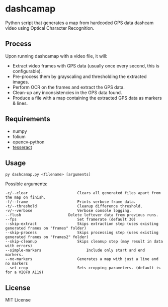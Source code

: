 
# dashcamap
Python script that generates a map from hardcoded GPS data dashcam video using Optical Character Recognition.

## Process
Upon running dashcamap with a video file, it will: 
* Extract video frames with GPS data (usually once every second, this is configurable).
* Pre-process them by grayscaling and thresholding the extracted images.
* Perform OCR on the frames and extract the GPS data.
* Clean-up any inconsistencies in the GPS data found.
* Produce a file with a map containing the extracted GPS data as markers & lines.

## Requirements
* numpy
* folium
* opencv-python
* [tesseract](https://github.com/UB-Mannheim/tesseract/wiki)

## Usage
```
py dashcamap.py <filename> [arguments]
```

Possible arguments:
```
-c/--clear						Clears all generated files apart from the map on finish.
-f/--frame						Prints verbose frame data.
-t/--threshold					Cleanup difference threshold.
-v/--verbose					Verbose console logging.
--flush						Delete leftover data from previous runs.
--fps							Set framerate (default 30)
--skip-extract					Skips extraction step (uses existing generated frames on "frames" folder)
--skip-process					Skips processing step (uses existing generated frames on "frames2" folder)
--skip-cleanup					Skips cleanup step (may result in data with errors)
--simple-markers					Include only start and end markers.
--no-markers					Generates a map with just a line and no markers
--set-crop						Sets cropping parameters. (default is for a VIOFO A119)
```

## License
MIT License







